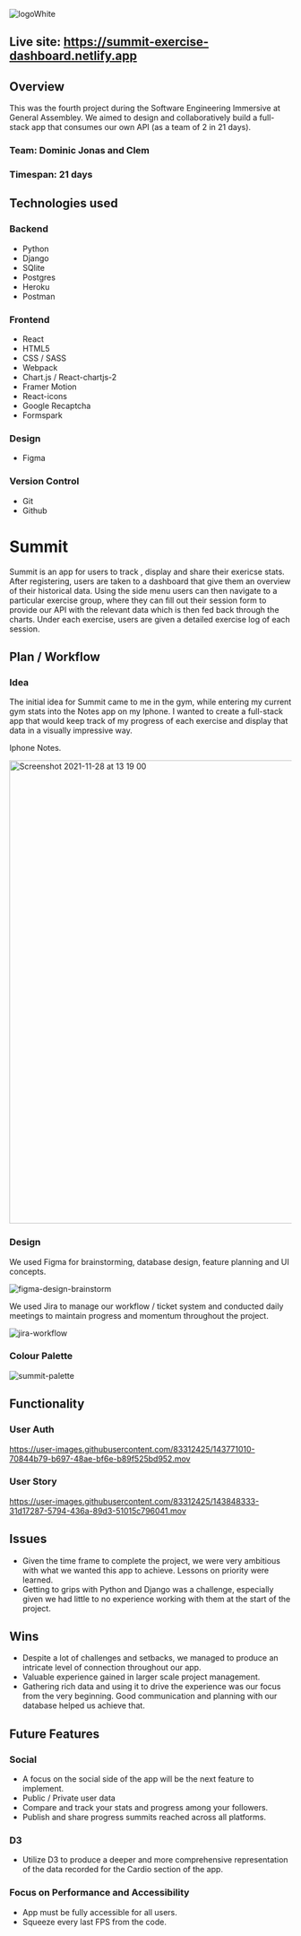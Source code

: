 
![logoWhite](https://user-images.githubusercontent.com/83312425/143767599-a6c2b5a2-f7ea-4347-be69-59f13602e026.png)

## Live site: https://summit-exercise-dashboard.netlify.app

## Overview
This was the fourth project during the Software Engineering Immersive at General Assembley. We aimed to design and collaboratively build a full-stack app that consumes our own API (as a team of 2 in 21 days).
  ### Team: Dominic Jonas and Clem 
  ### Timespan: 21 days
  
  

## Technologies used
### Backend
- Python 
- Django
- SQlite
- Postgres
- Heroku
- Postman
### Frontend
- React
- HTML5
- CSS / SASS
- Webpack
- Chart.js / React-chartjs-2
- Framer Motion
- React-icons
- Google Recaptcha
- Formspark
### Design
- Figma
### Version Control
- Git
- Github

# Summit

Summit is an app for users to track , display and share their exericse stats. After registering, users are taken to a dashboard that give them an overview of their historical data. Using the side menu users can then navigate to a particular exercise group, where they can fill out their session form to provide our API with the relevant data which is then fed back through the charts. Under each exercise, users are given a detailed exercise log of each session.

## Plan / Workflow

### Idea
The initial idea for Summit came to me in the gym, while entering my current gym stats into the Notes app on my Iphone. I wanted to create a full-stack app that would keep track of my progress of each exercise and display that data in a visually impressive way. 

Iphone Notes.

<img width="826" alt="Screenshot 2021-11-28 at 13 19 00" src="https://user-images.githubusercontent.com/83312425/143769533-8f0e4bcc-6264-47c4-a044-b760b9837781.png" align='center'>

### Design 

We used Figma for brainstorming, database design, feature planning and UI concepts. 

![figma-design-brainstorm](https://user-images.githubusercontent.com/83312425/143769751-0ed16783-ef79-429f-a1f0-c00e9e6c8499.png)

We used Jira to manage our workflow / ticket system and conducted daily meetings to maintain progress and momentum throughout the project.

![jira-workflow](https://user-images.githubusercontent.com/83312425/143769769-2378e579-f456-4324-a789-520f675b06c3.png)

### Colour Palette

![summit-palette](https://user-images.githubusercontent.com/83312425/143857997-cdfcb89c-a659-4e84-807c-28ecc4a58b87.png)

## Functionality

### User Auth

https://user-images.githubusercontent.com/83312425/143771010-70844b79-b697-48ae-bf6e-b89f525bd952.mov

### User Story

https://user-images.githubusercontent.com/83312425/143848333-31d17287-5794-436a-89d3-51015c796041.mov



## Issues
- Given the time frame to complete the project, we were very ambitious with what we wanted this app to achieve. Lessons on priority were learned.
- Getting to grips with Python and Django was a challenge, especially given we had little to no experience working with them at the start of the project. 

## Wins
- Despite a lot of challenges and setbacks, we managed to produce an intricate level of connection throughout our app. 
- Valuable experience gained in larger scale project management.
- Gathering rich data and using it to drive the experience was our focus from the very beginning. Good communication and planning with our database helped us achieve that.

## Future Features

### Social
- A focus on the social side of the app will be the next feature to implement. 
- Public / Private user data
- Compare and track your stats and progress among your followers.
- Publish and share progress summits reached across all platforms.  

### D3
- Utilize D3 to produce a deeper and more comprehensive representation of the data recorded for the Cardio section of the app. 

### Focus on Performance and Accessibility 
- App must be fully accessible for all users.
- Squeeze every last FPS from the code. 






